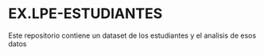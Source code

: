 # EX.LPE-ESTUDIANTES
Este repositorio contiene un dataset de los estudiantes y el analisis de esos datos
